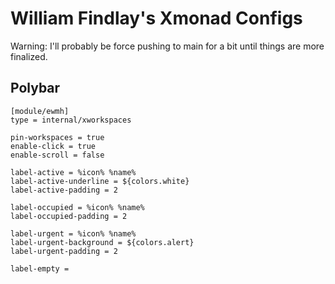 # William Findlay's Xmonad Configs

Warning: I'll probably be force pushing to main for a bit until things are more finalized.

## Polybar

```
[module/ewmh]
type = internal/xworkspaces

pin-workspaces = true
enable-click = true
enable-scroll = false

label-active = %icon% %name%
label-active-underline = ${colors.white}
label-active-padding = 2

label-occupied = %icon% %name%
label-occupied-padding = 2

label-urgent = %icon% %name%
label-urgent-background = ${colors.alert}
label-urgent-padding = 2

label-empty =
```
